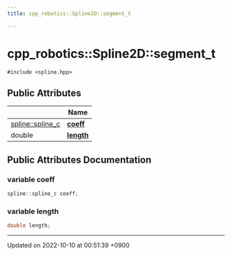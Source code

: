 ```yaml
---
title: cpp_robotics::Spline2D::segment_t

---
```


# cpp_robotics::Spline2D::segment_t






`#include <spline.hpp>`

## Public Attributes

|                | Name           |
| -------------- | -------------- |
| [spline::spline_c](/cpp_robotics/doxybook/Classes/structcpp__robotics_1_1spline_1_1spline__c/) | **[coeff](/cpp_robotics/doxybook/Classes/structcpp__robotics_1_1Spline2D_1_1segment__t/#variable-coeff)**  |
| double | **[length](/cpp_robotics/doxybook/Classes/structcpp__robotics_1_1Spline2D_1_1segment__t/#variable-length)**  |

## Public Attributes Documentation

### variable coeff

```cpp
spline::spline_c coeff;
```


### variable length

```cpp
double length;
```


-------------------------------

Updated on 2022-10-10 at 00:51:39 +0900